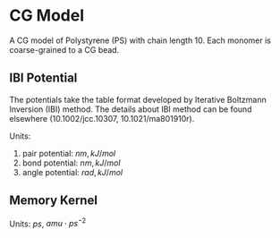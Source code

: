 # CG Model
A CG model of Polystyrene (PS) with chain length 10. Each monomer is coarse-grained to a CG bead.
## IBI Potential
The potentials take the table format developed by Iterative Boltzmann Inversion (IBI) method. The details about IBI method can be found elsewhere (10.1002/jcc.10307, 10.1021/ma801910r).

Units:
1. pair potential: $nm, kJ/mol$
2. bond potential: $nm, kJ/mol$
3. angle potential: $rad, kJ/mol$
## Memory Kernel
Units: $ps$, $amu \cdot ps^{-2}$
